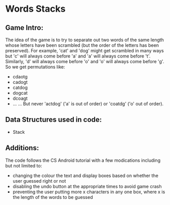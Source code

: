 # Words Stacks

## Game Intro:

The idea of the game is to try to separate out two words of the same length whose letters have been scrambled 
(but the order of the letters has been preserved).
For example, 'cat' and 'dog' might get scrambled in many ways but 'c' will always come before 'a' and 'a' will always come before 't'. 
Similarly, 'd' will always come before 'o' and 'o' will always come before 'g'. So we get permutations like:
  * cdaotg
  * cadogt
  * catdog
  * dogcat
  * dcoagt
  * ...
... But never 'actdog' ('a' is out of order) or 'coatdg' ('o' out of order).


## Data Structures used in code:
* Stack

## Additions:
The code follows the CS Android tutorial with a few modications including but not limited to:
* changing the colour the text and display boxes based on whether the user guessed right or not
* disabling the undo button at the appropriate times to avoid game crash
* preventing the user putting more x characters in any one box, where x is the length of the words to be guessed
